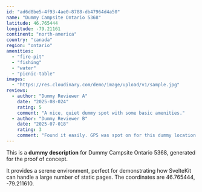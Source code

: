 ```yaml
---
id: "ad6d8be5-4f93-4ae0-8788-db47964d4a50"
name: "Dummy Campsite Ontario 5368"
latitude: 46.765444
longitude: -79.21161
continent: "north-america"
country: "canada"
region: "ontario"
amenities:
  - "fire-pit"
  - "fishing"
  - "water"
  - "picnic-table"
images:
  - "https://res.cloudinary.com/demo/image/upload/v1/sample.jpg"
reviews:
  - author: "Dummy Reviewer A"
    date: "2025-08-024"
    rating: 5
    comment: "A nice, quiet dummy spot with some basic amenities."
  - author: "Dummy Reviewer B"
    date: "2025-07-018"
    rating: 3
    comment: "Found it easily. GPS was spot on for this dummy location."
---
```


This is a **dummy description** for Dummy Campsite Ontario 5368, generated for the proof of concept.

It provides a serene environment, perfect for demonstrating how SvelteKit can handle a large number of static pages. The coordinates are 46.765444, -79.211610.

